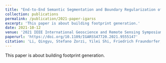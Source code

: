 ```yaml
---
title: "End-to-End Semantic Segmentation and Boundary Regularization of Buildings from Satellite Imagery"
collection: publications
permalink: /publication/2021-paper-igarss
excerpt: 'This paper is about building footprint generation.'
date: 2021-10-12
venue: '2021 IEEE International Geoscience and Remote Sensing Symposium'
paperurl: 'https://doi.org/10.1109/IGARSS47720.2021.9555147'
citation: 'Li, Qingyu, Stefano Zorzi, Yilei Shi, Friedrich Fraundorfer, and Xiao Xiang Zhu. "End-to-End Semantic Segmentation and Boundary Regularization of Buildings from Satellite Imagery." In IGARSS 2021-2021 IEEE International Geoscience and Remote Sensing Symposium, pp. 2508-2511. IEEE, 2021.'
---
```

This paper is about building footprint generation.

